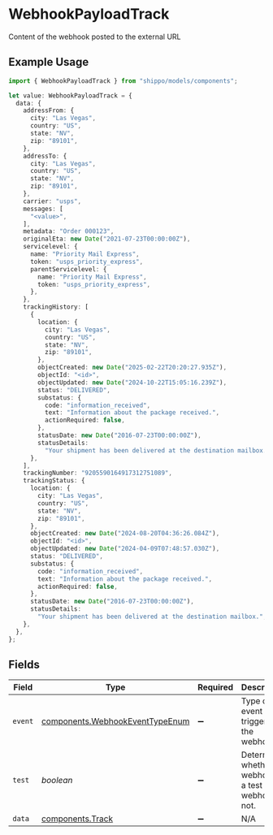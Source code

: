 # WebhookPayloadTrack

Content of the webhook posted to the external URL

## Example Usage

```typescript
import { WebhookPayloadTrack } from "shippo/models/components";

let value: WebhookPayloadTrack = {
  data: {
    addressFrom: {
      city: "Las Vegas",
      country: "US",
      state: "NV",
      zip: "89101",
    },
    addressTo: {
      city: "Las Vegas",
      country: "US",
      state: "NV",
      zip: "89101",
    },
    carrier: "usps",
    messages: [
      "<value>",
    ],
    metadata: "Order 000123",
    originalEta: new Date("2021-07-23T00:00:00Z"),
    servicelevel: {
      name: "Priority Mail Express",
      token: "usps_priority_express",
      parentServicelevel: {
        name: "Priority Mail Express",
        token: "usps_priority_express",
      },
    },
    trackingHistory: [
      {
        location: {
          city: "Las Vegas",
          country: "US",
          state: "NV",
          zip: "89101",
        },
        objectCreated: new Date("2025-02-22T20:20:27.935Z"),
        objectId: "<id>",
        objectUpdated: new Date("2024-10-22T15:05:16.239Z"),
        status: "DELIVERED",
        substatus: {
          code: "information_received",
          text: "Information about the package received.",
          actionRequired: false,
        },
        statusDate: new Date("2016-07-23T00:00:00Z"),
        statusDetails:
          "Your shipment has been delivered at the destination mailbox.",
      },
    ],
    trackingNumber: "9205590164917312751089",
    trackingStatus: {
      location: {
        city: "Las Vegas",
        country: "US",
        state: "NV",
        zip: "89101",
      },
      objectCreated: new Date("2024-08-20T04:36:26.084Z"),
      objectId: "<id>",
      objectUpdated: new Date("2024-04-09T07:48:57.030Z"),
      status: "DELIVERED",
      substatus: {
        code: "information_received",
        text: "Information about the package received.",
        actionRequired: false,
      },
      statusDate: new Date("2016-07-23T00:00:00Z"),
      statusDetails:
        "Your shipment has been delivered at the destination mailbox.",
    },
  },
};
```

## Fields

| Field                                                                              | Type                                                                               | Required                                                                           | Description                                                                        |
| ---------------------------------------------------------------------------------- | ---------------------------------------------------------------------------------- | ---------------------------------------------------------------------------------- | ---------------------------------------------------------------------------------- |
| `event`                                                                            | [components.WebhookEventTypeEnum](../../models/components/webhookeventtypeenum.md) | :heavy_minus_sign:                                                                 | Type of event that triggered the webhook.                                          |
| `test`                                                                             | *boolean*                                                                          | :heavy_minus_sign:                                                                 | Determines whether the webhook is a test webhook or not.                           |
| `data`                                                                             | [components.Track](../../models/components/track.md)                               | :heavy_minus_sign:                                                                 | N/A                                                                                |